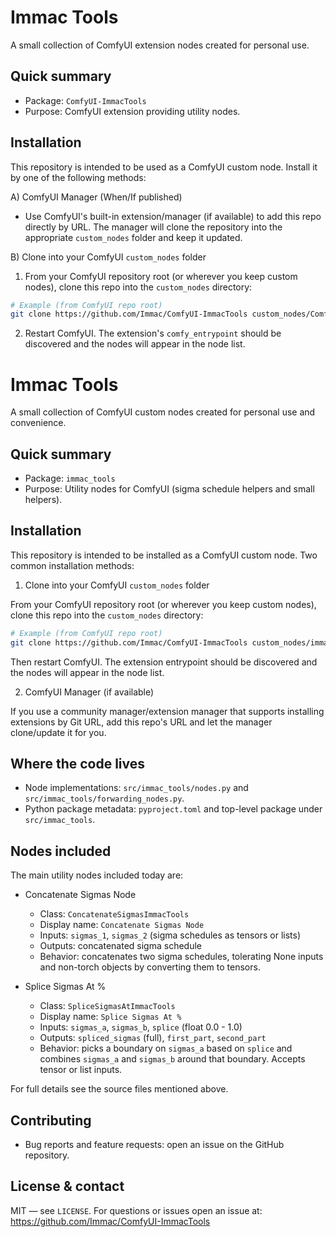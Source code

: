
# Immac Tools

A small collection of ComfyUI extension nodes created for personal use.

## Quick summary

- Package: `ComfyUI-ImmacTools`
- Purpose: ComfyUI extension providing utility nodes.

## Installation

This repository is intended to be used as a ComfyUI custom node. Install it by one of the following methods:

A) ComfyUI Manager (When/If published)

- Use ComfyUI's built-in extension/manager (if available) to add this repo directly by URL. The manager will clone the repository into the appropriate `custom_nodes` folder and keep it updated.

B) Clone into your ComfyUI `custom_nodes` folder

1. From your ComfyUI repository root (or wherever you keep custom nodes), clone this repo into the `custom_nodes` directory:

```bash
# Example (from ComfyUI repo root)
git clone https://github.com/Immac/ComfyUI-ImmacTools custom_nodes/ComfyUI-ImmacTools
```

2. Restart ComfyUI. The extension's `comfy_entrypoint` should be discovered and the nodes will appear in the node list.

# Immac Tools

A small collection of ComfyUI custom nodes created for personal use and convenience.

## Quick summary

- Package: `immac_tools`
- Purpose: Utility nodes for ComfyUI (sigma schedule helpers and small helpers).

## Installation

This repository is intended to be installed as a ComfyUI custom node. Two common installation methods:

1) Clone into your ComfyUI `custom_nodes` folder

From your ComfyUI repository root (or wherever you keep custom nodes), clone this repo into the `custom_nodes` directory:

```bash
# Example (from ComfyUI repo root)
git clone https://github.com/Immac/ComfyUI-ImmacTools custom_nodes/immac_tools
```

Then restart ComfyUI. The extension entrypoint should be discovered and the nodes will appear in the node list.

2) ComfyUI Manager (if available)

If you use a community manager/extension manager that supports installing extensions by Git URL, add this repo's URL and let the manager clone/update it for you.

## Where the code lives

- Node implementations: `src/immac_tools/nodes.py` and `src/immac_tools/forwarding_nodes.py`.
- Python package metadata: `pyproject.toml` and top-level package under `src/immac_tools`.

## Nodes included

The main utility nodes included today are:

- Concatenate Sigmas Node
  - Class: `ConcatenateSigmasImmacTools`
  - Display name: `Concatenate Sigmas Node`
  - Inputs: `sigmas_1`, `sigmas_2` (sigma schedules as tensors or lists)
  - Outputs: concatenated sigma schedule
  - Behavior: concatenates two sigma schedules, tolerating None inputs and non-torch objects by converting them to tensors.

- Splice Sigmas At %
  - Class: `SpliceSigmasAtImmacTools`
  - Display name: `Splice Sigmas At %`
  - Inputs: `sigmas_a`, `sigmas_b`, `splice` (float 0.0 - 1.0)
  - Outputs: `spliced_sigmas` (full), `first_part`, `second_part`
  - Behavior: picks a boundary on `sigmas_a` based on `splice` and combines `sigmas_a` and `sigmas_b` around that boundary. Accepts tensor or list inputs.

For full details see the source files mentioned above.



## Contributing

- Bug reports and feature requests: open an issue on the GitHub repository.

## License & contact

MIT — see `LICENSE`.
For questions or issues open an issue at: https://github.com/Immac/ComfyUI-ImmacTools
